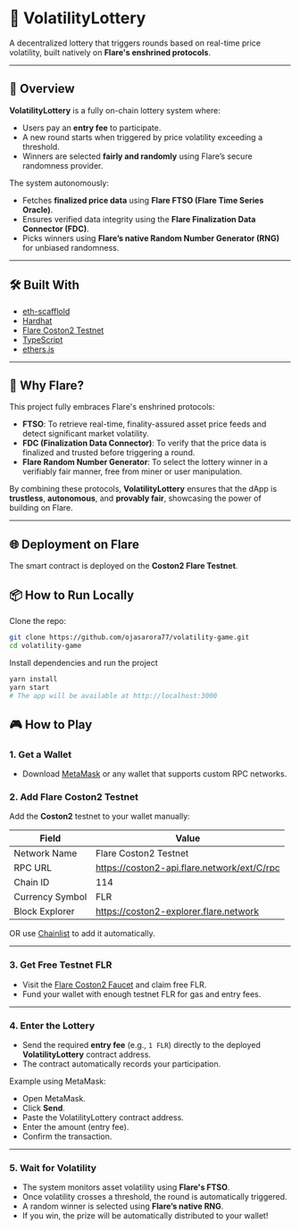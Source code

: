 # 🧨 VolatilityLottery

A decentralized lottery that triggers rounds based on real-time price volatility, built natively on **Flare's enshrined protocols**.

---

## 🚀 Overview

**VolatilityLottery** is a fully on-chain lottery system where:
- Users pay an **entry fee** to participate.
- A new round starts when triggered by price volatility exceeding a threshold.
- Winners are selected **fairly and randomly** using Flare’s secure randomness provider.

The system autonomously:
- Fetches **finalized price data** using **Flare FTSO (Flare Time Series Oracle)**.
- Ensures verified data integrity using the **Flare Finalization Data Connector (FDC)**.
- Picks winners using **Flare’s native Random Number Generator (RNG)** for unbiased randomness.

---

## 🛠️ Built With
- [eth-scafflold](https://scaffoldeth.io/) 
- [Hardhat](https://hardhat.org/)
- [Flare Coston2 Testnet](https://docs.flare.network/)
- [TypeScript](https://www.typescriptlang.org/)
- [ethers.js](https://docs.ethers.org/)

---

## 📡 Why Flare?

This project fully embraces Flare's enshrined protocols:
- **FTSO**: To retrieve real-time, finality-assured asset price feeds and detect significant market volatility.
- **FDC (Finalization Data Connector)**: To verify that the price data is finalized and trusted before triggering a round.
- **Flare Random Number Generator**: To select the lottery winner in a verifiably fair manner, free from miner or user manipulation.

By combining these protocols, **VolatilityLottery** ensures that the dApp is **trustless**, **autonomous**, and **provably fair**, showcasing the power of building on Flare.

---

## 🌐 Deployment on Flare

The smart contract is deployed on the **Coston2 Flare Testnet**.

## 📦 How to Run Locally
Clone the repo:

```bash
git clone https://github.com/ojasarora77/volatility-game.git
cd volatility-game
```
Install dependencies and run the project 

```bash
yarn install
yarn start
# The app will be available at http://localhost:3000
```

## 🎮 How to Play

### 1. Get a Wallet

- Download [MetaMask](https://metamask.io/) or any wallet that supports custom RPC networks.

### 2. Add Flare Coston2 Testnet

Add the **Coston2** testnet to your wallet manually:

| Field            | Value                                               |
|------------------|-----------------------------------------------------|
| Network Name     | Flare Coston2 Testnet                               |
| RPC URL          | https://coston2-api.flare.network/ext/C/rpc         |
| Chain ID         | 114                                                 |
| Currency Symbol  | FLR                                                 |
| Block Explorer   | https://coston2-explorer.flare.network              |

OR use [Chainlist](https://chainlist.org/) to add it automatically.

---

### 3. Get Free Testnet FLR

- Visit the [Flare Coston2 Faucet](https://faucet.towolabs.com/) and claim free FLR.
- Fund your wallet with enough testnet FLR for gas and entry fees.

---

### 4. Enter the Lottery

- Send the required **entry fee** (e.g., `1 FLR`) directly to the deployed **VolatilityLottery** contract address.
- The contract automatically records your participation.

Example using MetaMask:
- Open MetaMask.
- Click **Send**.
- Paste the VolatilityLottery contract address.
- Enter the amount (entry fee).
- Confirm the transaction.

---

### 5. Wait for Volatility

- The system monitors asset volatility using **Flare's FTSO**.
- Once volatility crosses a threshold, the round is automatically triggered.
- A random winner is selected using **Flare’s native RNG**.
- If you win, the prize will be automatically distributed to your wallet!
